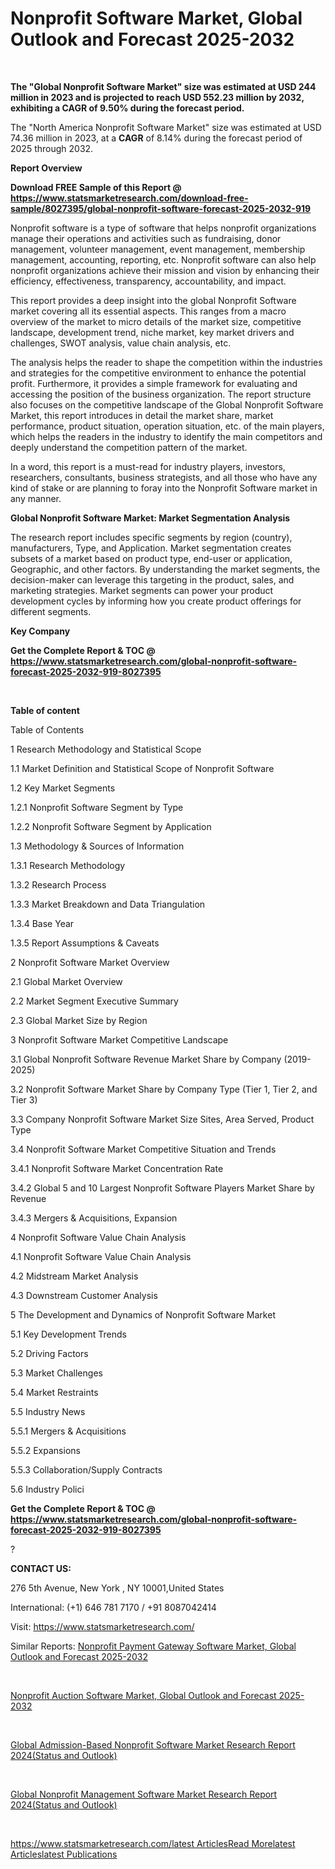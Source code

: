 <h1>Nonprofit Software Market, Global Outlook and Forecast 2025-2032</h1><br/><p><strong>The "Global Nonprofit Software Market" size was estimated at USD 244 million in 2023 and is projected to reach USD 552.23 million by 2032, exhibiting a <strong>CAGR</strong> of 9.50% during the forecast period.</strong></p>
 
 
 
 <p>The "North America Nonprofit Software Market" size was estimated at USD 74.36 million in 2023, at a <strong>CAGR</strong> of 8.14% during the forecast period of 2025 through 2032.</p>
 
 
 
 <p><strong>Report Overview</strong></p>
 
 
 
 <p><strong>Download FREE Sample of this Report @ <a href="https://www.statsmarketresearch.com/download-free-sample/8027395/global-nonprofit-software-forecast-2025-2032-919">https://www.statsmarketresearch.com/download-free-sample/8027395/global-nonprofit-software-forecast-2025-2032-919</a></strong></p>
 
 
 
 <p>Nonprofit software is a type of software that helps nonprofit organizations manage their operations and activities such as fundraising, donor management, volunteer management, event management, membership management, accounting, reporting, etc. Nonprofit software can also help nonprofit organizations achieve their mission and vision by enhancing their efficiency, effectiveness, transparency, accountability, and impact.</p>
 
 
 
 <p>This report provides a deep insight into the global Nonprofit Software market covering all its essential aspects. This ranges from a macro overview of the market to micro details of the market size, competitive landscape, development trend, niche market, key market drivers and challenges, SWOT analysis, value chain analysis, etc.</p>
 
 
 
 <p>The analysis helps the reader to shape the competition within the industries and strategies for the competitive environment to enhance the potential profit. Furthermore, it provides a simple framework for evaluating and accessing the position of the business organization. The report structure also focuses on the competitive landscape of the Global Nonprofit Software Market, this report introduces in detail the market share, market performance, product situation, operation situation, etc. of the main players, which helps the readers in the industry to identify the main competitors and deeply understand the competition pattern of the market.</p>
 
 
 
 <p>In a word, this report is a must-read for industry players, investors, researchers, consultants, business strategists, and all those who have any kind of stake or are planning to foray into the Nonprofit Software market in any manner.</p>
 
 
 
 <p><strong>Global Nonprofit Software Market: Market Segmentation Analysis</strong></p>
 
 
 
 <p>The research report includes specific segments by region (country), manufacturers, Type, and Application. Market segmentation creates subsets of a market based on product type, end-user or application, Geographic, and other factors. By understanding the market segments, the decision-maker can leverage this targeting in the product, sales, and marketing strategies. Market segments can power your product development cycles by informing how you create product offerings for different segments.</p>
 
 
 
 <p><strong>Key Company</strong></p>
 
 
 
 <div><b>Get the Complete Report & TOC @ <a href="https://www.statsmarketresearch.com/global-nonprofit-software-forecast-2025-2032-919-8027395">https://www.statsmarketresearch.com/global-nonprofit-software-forecast-2025-2032-919-8027395</a></b></div>
 
 
 
 <p><br />
 
 <b>Table of content</b></p>
 
 
 
 <p>Table of Contents<br />
 
 1 Research Methodology and Statistical Scope<br />
 
 1.1 Market Definition and Statistical Scope of Nonprofit Software<br />
 
 1.2 Key Market Segments<br />
 
 1.2.1 Nonprofit Software Segment by Type<br />
 
 1.2.2 Nonprofit Software Segment by Application<br />
 
 1.3 Methodology & Sources of Information<br />
 
 1.3.1 Research Methodology<br />
 
 1.3.2 Research Process<br />
 
 1.3.3 Market Breakdown and Data Triangulation<br />
 
 1.3.4 Base Year<br />
 
 1.3.5 Report Assumptions & Caveats<br />
 
 2 Nonprofit Software Market Overview<br />
 
 2.1 Global Market Overview<br />
 
 2.2 Market Segment Executive Summary<br />
 
 2.3 Global Market Size by Region<br />
 
 3 Nonprofit Software Market Competitive Landscape<br />
 
 3.1 Global Nonprofit Software Revenue Market Share by Company (2019-2025)<br />
 
 3.2 Nonprofit Software Market Share by Company Type (Tier 1, Tier 2, and Tier 3)<br />
 
 3.3 Company Nonprofit Software Market Size Sites, Area Served, Product Type<br />
 
 3.4 Nonprofit Software Market Competitive Situation and Trends<br />
 
 3.4.1 Nonprofit Software Market Concentration Rate<br />
 
 3.4.2 Global 5 and 10 Largest Nonprofit Software Players Market Share by Revenue<br />
 
 3.4.3 Mergers & Acquisitions, Expansion<br />
 
 4 Nonprofit Software Value Chain Analysis<br />
 
 4.1 Nonprofit Software Value Chain Analysis<br />
 
 4.2 Midstream Market Analysis<br />
 
 4.3 Downstream Customer Analysis<br />
 
 5 The Development and Dynamics of Nonprofit Software Market<br />
 
 5.1 Key Development Trends<br />
 
 5.2 Driving Factors<br />
 
 5.3 Market Challenges<br />
 
 5.4 Market Restraints<br />
 
 5.5 Industry News<br />
 
 5.5.1 Mergers & Acquisitions<br />
 
 5.5.2 Expansions<br />
 
 5.5.3 Collaboration/Supply Contracts<br />
 
 5.6 Industry Polici</p>
 
 
 
 <div><b>Get the Complete Report & TOC @ <a href="https://www.statsmarketresearch.com/global-nonprofit-software-forecast-2025-2032-919-8027395">https://www.statsmarketresearch.com/global-nonprofit-software-forecast-2025-2032-919-8027395</a></b></div>
 
 
 
 <p>? </p>
 
 
 
 <p><b>CONTACT US:</b><br />
 
 276 5th Avenue, New York , NY 10001,United States<br />
 
 International: (+1) 646 781 7170 / +91 8087042414<br />
 
 Visit: <a href="https://www.statsmarketresearch.com/">https://www.statsmarketresearch.com/</a><br />
 
 Similar Reports: <a href="https://www.statsmarketresearch.com/global-nonprofit-software-forecast-2025-2032-919-8027395">Nonprofit Payment Gateway Software Market, Global Outlook and Forecast 2025-2032</a><br />
 
 <br />
 
 <a href="https://www.statsmarketresearch.com/global-nonprofit-software-forecast-2025-2032-919-8027395">Nonprofit Auction Software Market, Global Outlook and Forecast 2025-2032</a><br />
 
 <br />
 
 <a href="https://www.statsmarketresearch.com/global-nonprofit-software-forecast-2025-2032-919-8027395">Global Admission-Based Nonprofit Software Market Research Report 2024(Status and Outlook)</a><br />
 
 <br />
 
 <a href="https://www.statsmarketresearch.com/global-nonprofit-software-forecast-2025-2032-919-8027395">Global Nonprofit Management Software Market Research Report 2024(Status and Outlook)</a><br />
 
 <br />
 
 <a href="https://gyeongbokgung.com">https://www.statsmarketresearch.com/</a><a href="https://hallyeomaritime.com">latest Articles</a><a href="https://jingwansa.com">Read More</a><a href="https://nguoiviet.jp/">latest Articles</a><a href="https://www.intelmarketresearch.com/">latest Publications</a></p>